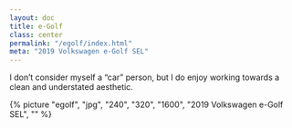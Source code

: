```yaml
---
layout: doc
title: e-Golf
class: center
permalink: "/egolf/index.html"
meta: "2019 Volkswagen e-Golf SEL"
---
```


I don&rsquo;t consider myself a &ldquo;car&rdquo; person, but I do enjoy working towards a clean and understated aesthetic.

{% picture "egolf", "jpg", "240", "320", "1600", "2019 Volkswagen e-Golf SEL", "" %}
